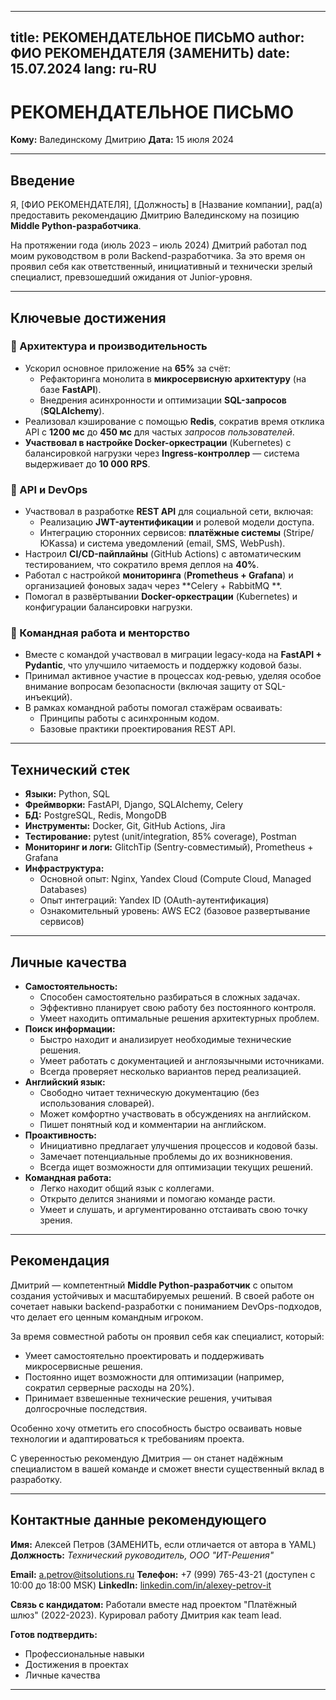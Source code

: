       
---
title: РЕКОМЕНДАТЕЛЬНОЕ ПИСЬМО
author: ФИО РЕКОМЕНДАТЕЛЯ (ЗАМЕНИТЬ)
date: 15.07.2024
lang: ru-RU
---

# РЕКОМЕНДАТЕЛЬНОЕ ПИСЬМО

**Кому:** Валединскому Дмитрию
**Дата:** 15 июля 2024

---

## Введение

Я, [ФИО РЕКОМЕНДАТЕЛЯ], [Должность] в [Название компании], рад(а) предоставить рекомендацию Дмитрию Валединскому на
позицию **Middle Python-разработчика**.

На протяжении года (июль 2023 – июль 2024) Дмитрий работал под моим руководством в роли Backend-разработчика. За это
время он проявил себя как ответственный, инициативный и технически зрелый специалист, превзошедший ожидания от
Junior-уровня.

---

## Ключевые достижения

### 🔧 Архитектура и производительность

* Ускорил основное приложение на **65%** за счёт:
    * Рефакторинга монолита в **микросервисную архитектуру** (на базе **FastAPI**).
    * Внедрения асинхронности и оптимизации **SQL-запросов** (**SQLAlchemy**).
* Реализовал кэширование с помощью **Redis**, сократив время отклика API с **1200 мс** до **450 мс** для частых
  *запросов пользователей*.
* **Участвовал в настройке Docker-оркестрации** (Kubernetes) с балансировкой нагрузки через **Ingress-контроллер** —
  система выдерживает до **10 000 RPS**.

### 🚀 API и DevOps

* Участвовал в разработке **REST API** для социальной сети, включая:
    * Реализацию **JWT-аутентификации** и ролевой модели доступа.
    * Интеграцию сторонних сервисов: **платёжные системы** (Stripe/ЮKassa) и система уведомлений (email, SMS, WebPush).
* Настроил **CI/CD-пайплайны** (GitHub Actions) с автоматическим тестированием, что сократило время деплоя на **40%**.
* Работал с настройкой **мониторинга** (**Prometheus + Grafana**) и организацией фоновых задач через **Celery + RabbitMQ
  **.
* Помогал в развёртывании **Docker-оркестрации** (Kubernetes) и конфигурации балансировки нагрузки.

### 👥 Командная работа и менторство

* Вместе с командой участвовал в миграции legacy-кода на **FastAPI + Pydantic**, что улучшило читаемость и поддержку
  кодовой базы.
* Принимал активное участие в процессах код-ревью, уделяя особое внимание вопросам безопасности (включая защиту от
  SQL-инъекций).
* В рамках командной работы помогал стажёрам осваивать:
    * Принципы работы с асинхронным кодом.
    * Базовые практики проектирования REST API.

---

## Технический стек

* **Языки:** Python, SQL
* **Фреймворки:** FastAPI, Django, SQLAlchemy, Celery
* **БД:** PostgreSQL, Redis, MongoDB
* **Инструменты:** Docker, Git, GitHub Actions, Jira
* **Тестирование:** pytest (unit/integration, 85% coverage), Postman
* **Мониторинг и логи:** GlitchTip (Sentry-совместимый), Prometheus + Grafana
* **Инфраструктура:**
    * Основной опыт: Nginx, Yandex Cloud (Compute Cloud, Managed Databases)
    * Опыт интеграций: Yandex ID (OAuth-аутентификация)
    * Ознакомительный уровень: AWS EC2 (базовое развертывание сервисов)

---

## Личные качества

* **Самостоятельность:**
    * Способен самостоятельно разбираться в сложных задачах.
    * Эффективно планирует свою работу без постоянного контроля.
    * Умеет находить оптимальные решения архитектурных проблем.
* **Поиск информации:**
    * Быстро находит и анализирует необходимые технические решения.
    * Умеет работать с документацией и англоязычными источниками.
    * Всегда проверяет несколько вариантов перед реализацией.
* **Английский язык:**
    * Свободно читает техническую документацию (без использования словарей).
    * Может комфортно участвовать в обсуждениях на английском.
    * Пишет понятный код и комментарии на английском.
* **Проактивность:**
    * Инициативно предлагает улучшения процессов и кодовой базы.
    * Замечает потенциальные проблемы до их возникновения.
    * Всегда ищет возможности для оптимизации текущих решений.
* **Командная работа:**
    * Легко находит общий язык с коллегами.
    * Открыто делится знаниями и помогаю команде расти.
    * Умеет и слушать, и аргументированно отстаивать свою точку зрения.

---

## Рекомендация

Дмитрий — компетентный **Middle Python-разработчик** с опытом создания устойчивых и масштабируемых решений. В своей
работе он сочетает навыки backend-разработки с пониманием DevOps-подходов, что делает его ценным командным игроком.

За время совместной работы он проявил себя как специалист, который:

* Умеет самостоятельно проектировать и поддерживать микросервисные решения.
* Постоянно ищет возможности для оптимизации (например, сократил серверные расходы на 20%).
* Принимает взвешенные технические решения, учитывая долгосрочные последствия.

Особенно хочу отметить его способность быстро осваивать новые технологии и адаптироваться к требованиям проекта.

С уверенностью рекомендую Дмитрия — он станет надёжным специалистом в вашей команде и сможет внести существенный вклад в
разработку.

---

## Контактные данные рекомендующего

**Имя:** Алексей Петров (ЗАМЕНИТЬ, если отличается от автора в YAML)
**Должность:** *Технический руководитель, ООО "ИТ-Решения"*

**Email:** a.petrov@itsolutions.ru
**Телефон:** +7 (999) 765-43-21 (доступен с 10:00 до 18:00 MSK)
**LinkedIn:** [linkedin.com/in/alexey-petrov-it](https://linkedin.com/in/alexey-petrov-it)

**Связь с кандидатом:**
Работали вместе над проектом "Платёжный шлюз" (2022-2023). Курировал работу Дмитрия как team lead.

**Готов подтвердить:**

* Профессиональные навыки
* Достижения в проектах
* Личные качества

---

    

        